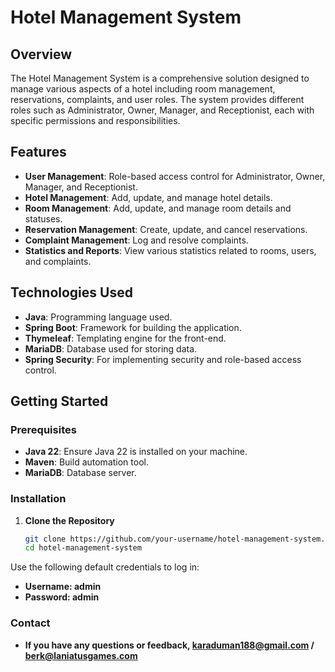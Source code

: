 # Hotel Management System

## Overview

The Hotel Management System is a comprehensive solution designed to manage various aspects of a hotel including room management, reservations, complaints, and user roles. The system provides different roles such as Administrator, Owner, Manager, and Receptionist, each with specific permissions and responsibilities.

## Features

- **User Management**: Role-based access control for Administrator, Owner, Manager, and Receptionist.
- **Hotel Management**: Add, update, and manage hotel details.
- **Room Management**: Add, update, and manage room details and statuses.
- **Reservation Management**: Create, update, and cancel reservations.
- **Complaint Management**: Log and resolve complaints.
- **Statistics and Reports**: View various statistics related to rooms, users, and complaints.

## Technologies Used

- **Java**: Programming language used.
- **Spring Boot**: Framework for building the application.
- **Thymeleaf**: Templating engine for the front-end.
- **MariaDB**: Database used for storing data.
- **Spring Security**: For implementing security and role-based access control.

## Getting Started

### Prerequisites

- **Java 22**: Ensure Java 22 is installed on your machine.
- **Maven**: Build automation tool.
- **MariaDB**: Database server.

### Installation

1. **Clone the Repository**
   ```sh
   git clone https://github.com/your-username/hotel-management-system.git
   cd hotel-management-system

Use the following default credentials to log in:
- **Username: admin**
- **Password: admin**

### Contact
- **If you have any questions or feedback, karaduman188@gmail.com / berk@laniatusgames.com**
